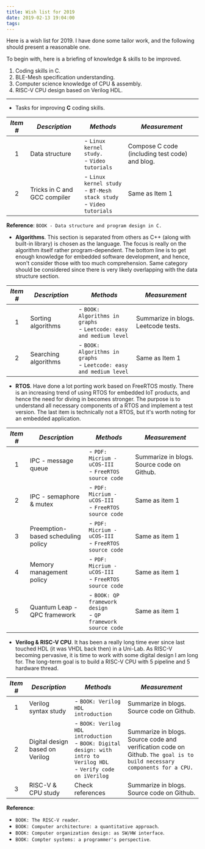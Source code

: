 ```yaml
---
title: Wish list for 2019
date: 2019-02-13 19:04:00
tags:
---
```


Here is a wish list for 2019. I have done some tailor work, and the following should present a reasonable one.

To begin with, here is a briefing of knowledge & skills to be improved.

1. Coding skills in C.
2. BLE-Mesh specification understanding.
3. Computer science knowledge of CPU & assembly.
4. RISC-V CPU design based on Verilog HDL.

***

* Tasks for improving **C** coding skills.

|  *Item #* | *Description*  | *Methods* | *Measurement* |
|:-:|-|-|-|
| 1 | Data structure | - `Linux kernel study.` <br> - `Video tutorials` | Compose C code (including test code) and blog. |
| 2 | Tricks in C and GCC compiler | - `Linux kernel study` <br> - `BT-Mesh stack study` <br> - `Video tutorials` | Same as Item 1 |

**Reference**: `BOOK - Data structure and program design in C.`

* **Algorithms**. This section is separated from others as C++ (along with built-in library) is chosen as the language. The focus is really on the algorithm itself rather program-dependent. The bottom line is to get enough knowledge for embedded software development, and hence, won't consider those with too much comprehension. Same category should be considered since there is very likely overlapping with the data structure section.

|  *Item #* | *Description*  | *Methods* | *Measurement* |
|:-:|-|-|-|
| 1 | Sorting algorithms | - `BOOK: Algorithms in graphs` <br> - `Leetcode: easy and medium level` | Summarize in blogs. Leetcode tests. |
| 2 | Searching algorithms | - `BOOK: Algorithms in graphs` <br> - `Leetcode: easy and medium level` | Same as Item 1 |

* **RTOS**. Have done a lot porting work based on FreeRTOS mostly. There is an increasing trend of using RTOS for embedded IoT products, and hence the need for diving in becomes stronger. The purpose is to understand all necessary components of a RTOS and implement a test version. The last item is technically not a RTOS, but it's worth noting for an embedded application.

|  *Item #* | *Description*  | *Methods* | *Measurement* |
|:-:|-|-|-|
| 1 | IPC - message queue | - `PDF: Micrium - uCOS-III` <br> - `FreeRTOS source code` | Summarize in blogs. Source code on Github. |
| 2 | IPC - semaphore & mutex | - `PDF: Micrium - uCOS-III` <br> - `FreeRTOS source code` | Same as item 1 |
| 3 | Preemption-based scheduling policy | - `PDF: Micrium - uCOS-III` <br> - `FreeRTOS source code` | Same as item 1 |
| 4 | Memory management policy | - `PDF: Micrium - uCOS-III` <br> - `FreeRTOS source code` | Same as item 1 |
| 5 | Quantum Leap - QPC framework | - `BOOK: QP framework design` <br> - `QP framework source code` | Same as item 1 |

* **Verilog & RISC-V CPU**. It has been a really long time ever since last touched HDL (it was VHDL back then) in a Uni-Lab. As RISC-V becoming pervasive, it is time to work with some digital design I am long for. The long-term goal is to build a RISC-V CPU with 5 pipeline and 5 hardware thread.

|  *Item #* | *Description*  | *Methods* | *Measurement* |
|:-:|-|-|-|
| 1 | Verilog syntax study | - `BOOK: Verilog HDL introduction` | Summarize in blogs. Source code on Github. |
| 2 | Digital design based on Verilog | - `BOOK: Verilog HDL introduction` <br> - `BOOK: Digital design: with intro to Verilog HDL` <br> - `Verify code on iVerilog` | Summarize in blogs. Source code and verification code on Github. `The goal is to build necessary components for a CPU.` |
| 3 | RISC-V & CPU study | Check references | Summarize in blogs. Source code on Github. |

**Reference**:
  - `BOOK: The RISC-V reader`.
  - `BOOK: Computer architecture: a quantitative approach`.
  - `BOOK: Computer organization design: as SW/HW interface`.
  - `BOOK: Compter systems: a programmer's perspective`.

